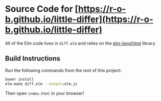 # Source Code for [https://r-o-b.github.io/little-differ](https://r-o-b.github.io/little-differ)

All of the Elm code lives in `diff.elm` and relies on the [elm-lang/html][html] library. 

[html]: http://package.elm-lang.org/packages/elm-lang/html/latest 


## Build Instructions

Run the following commands from the root of this project:

```bash
bower install
elm-make diff.elm --output=elm.js
```

Then open `index.html` in your browser!
